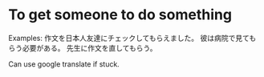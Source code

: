 # To get someone to do something

Examples:
作文を日本人友達にチェックしてもらえました。
彼は病院で見てもらう必要がある。
先生に作文を直してもらう。

Can use google translate if stuck.